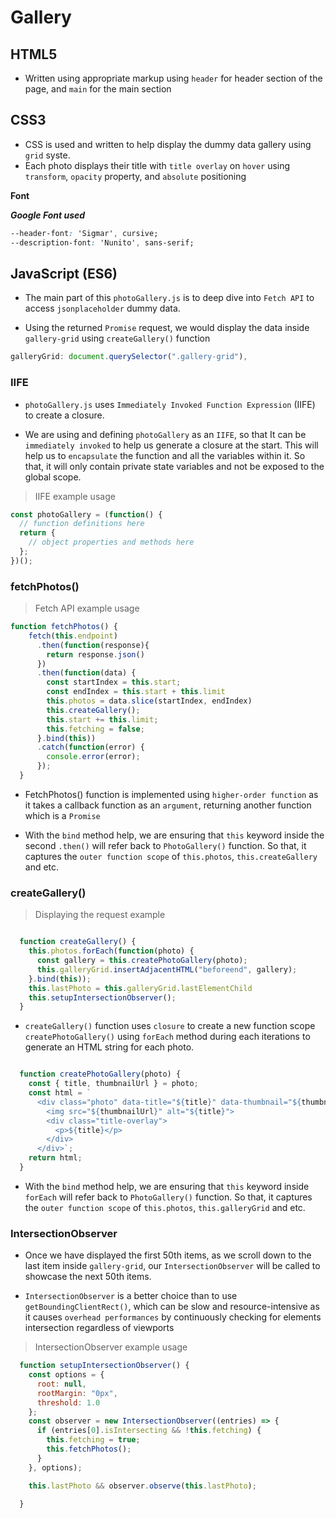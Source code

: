 # Gallery

## HTML5

- Written using appropriate markup  using `header` for header section of the page, and `main` for the main section

## CSS3 

- CSS is used and written to help display the dummy data gallery using `grid` syste. 
- Each photo displays their title with `title overlay` on `hover` using `transform`, `opacity` property, and `absolute` positioning 


**Font** 

***Google Font used***

```css
--header-font: 'Sigmar', cursive;
--description-font: 'Nunito', sans-serif;
```

## JavaScript (ES6) 

- The main part of this `photoGallery.js` is to deep dive into `Fetch API` to access `jsonplaceholder` dummy data.

- Using the returned `Promise` request, we would display the data inside  `gallery-grid` using `createGallery()` function

```js
galleryGrid: document.querySelector(".gallery-grid"),
```

### IIFE

- `photoGallery.js` uses `Immediately Invoked Function Expression` (IIFE) to create a closure. 

- We are using and defining `photoGallery` as an `IIFE`, so that It can be `immediately invoked` to help us generate a closure at the start. This will help us to `encapsulate` the function and all the variables within it. So that, it will only contain private state variables and not be exposed to the global scope.  

> IIFE example usage

```js
const photoGallery = (function() {
  // function definitions here
  return {
    // object properties and methods here
  };
})();
```

### fetchPhotos() 

> Fetch API example usage

```javascript
function fetchPhotos() {
    fetch(this.endpoint)
      .then(function(response){
        return response.json()
      })
      .then(function(data) {
        const startIndex = this.start;
        const endIndex = this.start + this.limit
        this.photos = data.slice(startIndex, endIndex)
        this.createGallery();
        this.start += this.limit;
        this.fetching = false;
      }.bind(this))
      .catch(function(error) {
        console.error(error);
      });
  }


```
- FetchPhotos() function is implemented using `higher-order function` as it takes a callback function as an `argument`, returning another function which is a `Promise`

- With the `bind` method help, we are ensuring that `this` keyword inside the second `.then()` will refer back to `PhotoGallery()` function. So that, it captures the `outer function scope` of `this.photos`, `this.createGallery` and etc.

### createGallery()

> Displaying the request example

```js

  function createGallery() {
    this.photos.forEach(function(photo) {
      const gallery = this.createPhotoGallery(photo);
      this.galleryGrid.insertAdjacentHTML("beforeend", gallery);
    }.bind(this));
    this.lastPhoto = this.galleryGrid.lastElementChild
    this.setupIntersectionObserver();
  }

```
- `createGallery()` function uses `closure` to create a new function scope `createPhotoGallery()` using `forEach` method during each iterations to generate an HTML string for each photo.

```js 

  function createPhotoGallery(photo) {
    const { title, thumbnailUrl } = photo;
    const html = `
      <div class="photo" data-title="${title}" data-thumbnail="${thumbnailUrl}">
        <img src="${thumbnailUrl}" alt="${title}">
        <div class="title-overlay">
          <p>${title}</p>
        </div>
      </div>`;
    return html;
  }

```

- With the `bind` method help, we are ensuring that `this` keyword inside `forEach` will refer back to `PhotoGallery()` function. So that, it captures the `outer function scope` of `this.photos`, `this.galleryGrid` and etc.


### IntersectionObserver

- Once we have displayed the first 50th items, as we scroll down to the last item inside `gallery-grid`, our `IntersectionObserver` will be called to showcase the next 50th items.

- `IntersectionObserver` is a better choice than to use `getBoundingClientRect()`, which can be slow and resource-intensive as it causes `overhead performances` by continuously checking for elements intersection regardless of viewports


> IntersectionObserver example usage
```js
  function setupIntersectionObserver() {
    const options = {
      root: null,
      rootMargin: "0px",
      threshold: 1.0
    };
    const observer = new IntersectionObserver((entries) => {
      if (entries[0].isIntersecting && !this.fetching) {
        this.fetching = true;
        this.fetchPhotos();
      }
    }, options);

    this.lastPhoto && observer.observe(this.lastPhoto);

  }
```

